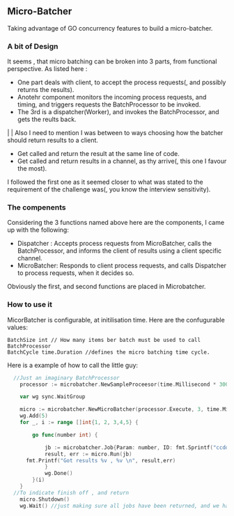## Micro-Batcher

Taking advantage of GO concurrency features to build a micro-batcher.


### A bit of Design

It seems , that micro batching can be broken into 3 parts, from functional perspective. As listed here :

* One part deals with client, to accept the process requests(, and possibly returns the results).
* Anotehr component monitors the incoming process requests, and timing, and triggers  requests the BatchProcessor to be invoked.
* The 3rd is a dispatcher(Worker), and invokes the BatchProcessor, and gets the reults back.

|
|
Also I need to mention I was between to ways choosing how the batcher should return results to a client.

* Get called and return the result at the same line of code.
* Get called and return results in a channel, as thy arrive(, this one I favour the most).

I followed the first one as it seemed closer to what was stated to the requirement of the challenge was(, you know the interview sensitivity). 

### The compenents
Considering the 3 functions named above here are the components, I came up with the following:

* Dispatcher : Accepts process requests from MicroBatcher, calls the BatchProcessor, and informs the client of results using a client specific channel.
* MicroBatcher: Responds to client process requests, and calls Dispatcher to process requests, when it decides so.

Obviously the first, and second functions are placed in Microbatcher.

### How to use it

MicorBatcher is configurable, at initilisation time. Here are the confugurable values:
```
BatchSize int // How many items ber batch must be used to call BatchProcessor
BatchCycle time.Duration //defines the micro batching time cycle.
```

Here is a example of how to call the little guy:
```Go
  //Just an imaginary BatchProcessor
	processor := microbatcher.NewSampleProceesor(time.Millisecond * 300)

	var wg sync.WaitGroup

	micro := microbatcher.NewMicroBatcher(processor.Execute, 3, time.Millisecond*1500)
	wg.Add(5)
	for _, i := range []int{1, 2, 3,4,5} {

		go func(number int) {

			jb := microbatcher.Job{Param: number, ID: fmt.Sprintf("ccddldwsw - %d", number)}
			result, err := micro.Run(jb)
      fmt.Printf("Got results %v , %v \n", result,err)
			}
			wg.Done()
		}(i)
	}
  //To indicate finish off , and return
	micro.Shutdown()
	wg.Wait() //just making sure all jobs have been returned, and we have printed them

```



